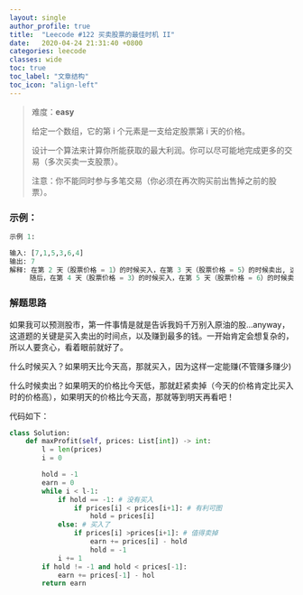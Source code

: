 ```yaml
---
layout: single
author_profile: true
title:  "Leecode #122 买卖股票的最佳时机 II"
date:   2020-04-24 21:31:40 +0800
categories: leecode
classes: wide
toc: true
toc_label: "文章结构"
toc_icon: "align-left"
---
```


> 难度：**easy**
>
> 给定一个数组，它的第 i 个元素是一支给定股票第 i 天的价格。
>
> 设计一个算法来计算你所能获取的最大利润。你可以尽可能地完成更多的交易（多次买卖一支股票）。
>
> 注意：你不能同时参与多笔交易（你必须在再次购买前出售掉之前的股票）。

### 示例：

```python
示例 1:

输入: [7,1,5,3,6,4]
输出: 7
解释: 在第 2 天（股票价格 = 1）的时候买入，在第 3 天（股票价格 = 5）的时候卖出, 这笔交易所能获得利润 = 5-1 = 4 。
     随后，在第 4 天（股票价格 = 3）的时候买入，在第 5 天（股票价格 = 6）的时候卖出, 这笔交易所能获得利润 = 6-3 = 3 。
```

### 解题思路

​	如果我可以预测股市，第一件事情是就是告诉我妈千万别入原油的股…anyway，这道题的关键是买入卖出的时间点，以及赚到最多的钱。一开始肯定会想复杂的，所以人要贪心，看着眼前就好了。

什么时候买入？如果明天比今天高，那就买入，因为这样一定能赚(不管赚多赚少)

什么时候卖出？如果明天的价格比今天低，那就赶紧卖掉（今天的价格肯定比买入时的价格高），如果明天的价格比今天高，那就等到明天再看吧！

代码如下：

```python
class Solution:
    def maxProfit(self, prices: List[int]) -> int:
        l = len(prices)
        i = 0

        hold = -1
        earn = 0
        while i < l-1:
            if hold == -1: # 没有买入
                if prices[i] < prices[i+1]: # 有利可图
                    hold = prices[i]
            else: # 买入了
                if prices[i] >prices[i+1]: # 值得卖掉
                    earn += prices[i] - hold
                    hold = -1
            i += 1
        if hold != -1 and hold < prices[-1]:
            earn += prices[-1] - hol
        return earn

```

